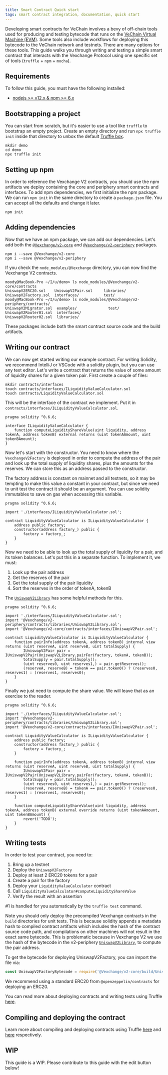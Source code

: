 ```yaml
---
title: Smart Contract Quick start
tags: smart contract integration, documentation, quick start
---
```


Developing smart contracts for VeChain involves a bevy of off-chain tools used for producing and testing bytecode 
that runs on the [VeChain Virtual Machine (EVM)](https://eth.wiki/en/concepts/evm/VeChain-virtual-machine-(evm)-awesome-list).
Some tools also include workflows for deploying this bytecode to the VeChain network and testnets.
There are many options for these tools. This guide walks you through writing and testing a simple smart contract that
interacts with the Vexchange Protocol using one specific set of tools (`truffle` + `npm` + `mocha`).

## Requirements

To follow this guide, you must have the following installed:

- [nodejs >= v12.x & npm >= 6.x](https://nodejs.org/en/)

## Bootstrapping a project

You can start from scratch, but it's easier to use a tool like `truffle` to bootstrap an empty project. 
Create an empty directory and run `npx truffle init` inside that directory to unbox the default 
[Truffle box](https://www.trufflesuite.com/boxes).

```shell script
mkdir demo
cd demo
npx truffle init
```

## Setting up npm

In order to reference the Vexchange V2 contracts, you should use the npm artifacts we deploy containing the core and
periphery smart contracts and interfaces. To add npm dependencies, we first initialize the npm package. 
We can run `npm init` in the same directory to create a `package.json` file. You can accept all the defaults and
change it later.

```shell script
npm init
```

## Adding dependencies

Now that we have an npm package, we can add our dependencies. Let's add both the 
[`@Vexchange/v2-core`](https://www.npmjs.com/package/@Vexchange/v2-core) and 
[`@Vexchange/v2-periphery`](https://www.npmjs.com/package/@Vexchange/v2-periphery) packages.

```shell script
npm i --save @Vexchange/v2-core
npm i --save @Vexchange/v2-periphery
```

If you check the `node_modules/@Vexchange` directory, you can now find the Vexchange V2 contracts. 

```shell script
moody@MacBook-Pro ~/I/u/demo> ls node_modules/@Vexchange/v2-core/contracts
UniswapV2ERC20.sol    UniswapV2Pair.sol     libraries/
UniswapV2Factory.sol  interfaces/           test/
moody@MacBook-Pro ~/I/u/demo> ls node_modules/@Vexchange/v2-periphery/contracts/
UniswapV2Migrator.sol  examples/              test/
UniswapV2Router01.sol  interfaces/
UniswapV2Router02.sol  libraries/
```

These packages include both the smart contract source code and the build artifacts.

## Writing our contract

We can now get started writing our example contract. 
For writing Solidity, we recommend IntelliJ or VSCode with a solidity plugin, but you can use any text editor.
Let's write a contract that returns the value of some amount of liquidity shares for a given token pair. 
First create a couple of files:

```shell script
mkdir contracts/interfaces
touch contracts/interfaces/ILiquidityValueCalculator.sol
touch contracts/LiquidityValueCalculator.sol
``` 

This will be the interface of the contract we implement. Put it in `contracts/interfaces/ILiquidityValueCalculator.sol`.

```solidity
pragma solidity ^0.6.6;

interface ILiquidityValueCalculator {
    function computeLiquidityShareValue(uint liquidity, address tokenA, address tokenB) external returns (uint tokenAAmount, uint tokenBAmount);
}
```

Now let's start with the constructor. You need to know where the `VexchangeV2Factory` is deployed in order to compute the
address of the pair and look up the total supply of liquidity shares, plus the amounts for the reserves. 
We can store this as an address passed to the constructor.

The factory address is constant on mainnet and all testnets, so it may be tempting to make this value a constant in your contract,
but since we need to unit test the contract it should be an argument. You can use solidity immutables to save on gas
when accessing this variable.

```solidity
pragma solidity ^0.6.6;

import './interfaces/ILiquidityValueCalculator.sol';

contract LiquidityValueCalculator is ILiquidityValueCalculator {
    address public factory;
    constructor(address factory_) public {
        factory = factory_;
    }
}
```

Now we need to be able to look up the total supply of liquidity for a pair, and its token balances. 
Let's put this in a separate function. To implement it, we must:

1. Look up the pair address
2. Get the reserves of the pair
3. Get the total supply of the pair liquidity
4. Sort the reserves in the order of tokenA, tokenB 

The [`UniswapV2Library`](/docs/v2/smart-contracts/library/) has some helpful methods for this.

```solidity
pragma solidity ^0.6.6;

import './interfaces/ILiquidityValueCalculator.sol';
import '@Vexchange/v2-periphery/contracts/libraries/UniswapV2Library.sol';
import '@Vexchange/v2-core/contracts/interfaces/IUniswapV2Pair.sol';

contract LiquidityValueCalculator is ILiquidityValueCalculator {
    function pairInfo(address tokenA, address tokenB) internal view returns (uint reserveA, uint reserveB, uint totalSupply) {
        IUniswapV2Pair pair = IUniswapV2Pair(UniswapV2Library.pairFor(factory, tokenA, tokenB));
        totalSupply = pair.totalSupply();
        (uint reserves0, uint reserves1,) = pair.getReserves();
        (reserveA, reserveB) = tokenA == pair.token0() ? (reserves0, reserves1) : (reserves1, reserves0);
    } 
}
```

Finally we just need to compute the share value. We will leave that as an exercise to the reader.

```solidity
pragma solidity ^0.6.6;

import './interfaces/ILiquidityValueCalculator.sol';
import '@Vexchange/v2-periphery/contracts/libraries/UniswapV2Library.sol';
import '@Vexchange/v2-core/contracts/interfaces/IUniswapV2Pair.sol';

contract LiquidityValueCalculator is ILiquidityValueCalculator {
    address public factory;
    constructor(address factory_) public {
        factory = factory_;
    }

    function pairInfo(address tokenA, address tokenB) internal view returns (uint reserveA, uint reserveB, uint totalSupply) {
        IUniswapV2Pair pair = IUniswapV2Pair(UniswapV2Library.pairFor(factory, tokenA, tokenB));
        totalSupply = pair.totalSupply();
        (uint reserves0, uint reserves1,) = pair.getReserves();
        (reserveA, reserveB) = tokenA == pair.token0() ? (reserves0, reserves1) : (reserves1, reserves0);
    }
 
    function computeLiquidityShareValue(uint liquidity, address tokenA, address tokenB) external override returns (uint tokenAAmount, uint tokenBAmount) {
        revert('TODO');
    }
}
``` 

## Writing tests

In order to test your contract, you need to:

1. Bring up a testnet
2. Deploy the `UniswapV2Factory`
3. Deploy at least 2 ERC20 tokens for a pair
4. Create a pair for the factory
5. Deploy your `LiquidityValueCalculator` contract
6. Call `LiquidityValueCalculator#computeLiquidityShareValue`
7. Verify the result with an assertion

\#1 is handled for you automatically by the `truffle test` command.

Note you should only deploy the precompiled Vexchange contracts in the `build` directories for unit tests. 
This is because solidity appends a metadata hash to compiled contract artifacts which includes the hash of the contract
source code path, and compilations on other machines will not result in the exact same bytecode.
This is problematic because in Vexchange V2 we use the hash of the bytecode in the v2-periphery
[`UniswapV2Library`](https://github.com/Vexchange/Vexchange-v2-periphery/blob/master/contracts/libraries/UniswapV2Library.sol#L24),
to compute the pair address.

To get the bytecode for deploying UniswapV2Factory, you can import the file via:

```javascript
const UniswapV2FactoryBytecode = require('@Vexchange/v2-core/build/UniswapV2Factory.json').bytecode
```

We recommend using a standard ERC20 from `@openzeppelin/contracts` for deploying an ERC20.

You can read more about deploying contracts and writing tests using Truffle 
[here](https://www.trufflesuite.com/docs/truffle/testing/writing-tests-in-javascript).

## Compiling and deploying the contract

Learn more about compiling and deploying contracts using Truffle 
[here](https://www.trufflesuite.com/docs/truffle/getting-started/compiling-contracts) and
[here](https://www.trufflesuite.com/docs/truffle/getting-started/running-migrations) respectively.

## WIP

This guide is a WIP. Please contribute to this guide with the edit button below!
